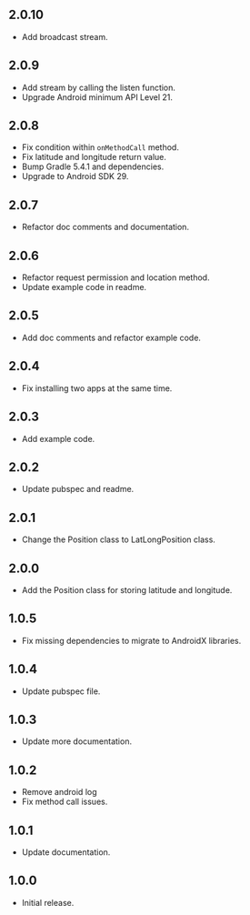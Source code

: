 ## 2.0.10

* Add broadcast stream.

## 2.0.9

* Add stream by calling the listen function.
* Upgrade Android minimum API Level 21.

## 2.0.8

* Fix condition within `onMethodCall` method.
* Fix latitude and longitude return value.
* Bump Gradle 5.4.1 and dependencies.
* Upgrade to Android SDK 29.

## 2.0.7

* Refactor doc comments and documentation.

## 2.0.6

* Refactor request permission and location method.
* Update example code in readme.

## 2.0.5

* Add doc comments and refactor example code.

## 2.0.4

* Fix installing two apps at the same time.

## 2.0.3

* Add example code.

## 2.0.2

* Update pubspec and readme.

## 2.0.1

* Change the Position class to LatLongPosition class.

## 2.0.0

* Add the Position class for storing latitude and longitude.

## 1.0.5

* Fix missing dependencies to migrate to AndroidX libraries.

## 1.0.4

* Update pubspec file.

## 1.0.3

* Update more documentation.

## 1.0.2

* Remove android log
* Fix method call issues.

## 1.0.1

* Update documentation.


## 1.0.0

* Initial release.

